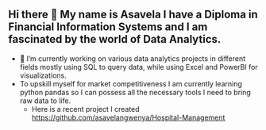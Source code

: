 ## Hi there 👋 My name is Asavela I have a Diploma in Financial Information Systems and I am fascinated by the world of Data Analytics.

- 🔭 I’m currently working on various data analytics projects in different fields mostly using SQL to query data, while using Excel and PowerBI for visualizations.
- To upskill myself for market competitiveness I am currently learning python pandas so I can possess all the necessary tools I need to bring raw data to life.
    -   Here is a recent project I created https://github.com/asavelangwenya/Hospital-Management
<!--
**asavelangwenya/asavelangwenya** is a ✨ _special_ ✨ repository because its `README.md` (this file) appears on your GitHub profile.

Here are some ideas to get you started:

- 🔭 I’m currently working on ...
- 🌱 I’m currently learning ...
- 👯 I’m looking to collaborate on ...
- 🤔 I’m looking for help with ...
- 💬 Ask me about ...
- 📫 How to reach me: ...
- 😄 Pronouns: ...
- ⚡ Fun fact: ...
-->
